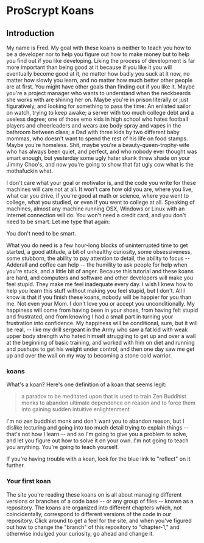 # ProScrypt Koans

## Introduction

My name is Fred. My goal with these koans is neither to teach you how to be a developer nor to help you figure out how to make money but to help you find out if you like developing. Liking the process of development is far more important than being good at it because if you like it you will eventually become good at it, no matter how badly you suck at it now, no matter how slowly you learn, and no matter how much better other people are at first. You might have other goals than finding out if you like it. Maybe you're a project manager who wants to understand when the neckbeards she works with are shining her on. Maybe you're in prison literally or just figuratively, and looking for something to pass the time: An enlisted sailor on watch, trying to keep awake; a server with too much college debt and a useless degree; one of those emo kids in high school who hates football players and cheerleaders and wears axe body spray and vapes in the bathroom between class; a Dad with three kids by two different baby mommas, who doesn't want to spend the rest of his life on food stamps. Maybe you're homeless. Shit, maybe you're a beauty-queen-trophy-wife who has always been quiet, and perfect, and who nobody ever thought was smart enough, but yesterday some ugly hater skank threw shade on your Jimmy Choo's, and now you're going to show that fat ugly cow what is the mothafuckin what.

I don't care what your goal or motivator is, and the code you write for these machines will care not at all. It won't care how old you are, where you live, what car you drive, if you're good at math or science, where you went to college, what you studied, or even if you went to college at all. Speaking of machines, almost any machine running OSX, Windows or Linux with an Internet connection will do. You won't need a credit card, and you don't need to be smart. Let me type that again:

You don't need to be smart.

What you do need is a few hour-long blocks of uninterrupted time to get started, a good attitude, a bit of unhealthy curiosity, some obsessiveness, some stubborn, the ability to pay attention to detail, the ability to focus -- Adderall and coffee can help -- the humility to ask people for help when you're stuck, and a little bit of anger. Because this tutorial and these koans are hard, and computers and software and other developers will make you feel stupid. They make me feel inadequate every day. I wish I knew how to help you learn this stuff without making you feel stupid, but I don't. All I know is that if you finish these koans, nobody will be happier for you than me. Not even your Mom. I don't love you or accept you unconditionally. My happiness will come from having been in your shoes, from having felt stupid and frustrated, and from knowing I had a small part in turning your frustration into confidence. My happiness will be conditional, sure, but it will be real, -- like my drill sergeant in the Army who saw a fat kid with weak upper body strength who hated himself struggling to get up and over a wall at the beginning of basic training, and worked with him on diet and running and pushups to get his weight under control, and then one day saw me get up and over the wall on my way to becoming a stone cold warrior.

### koans

What's a koan? Here's one definition of a koan that seems legit:

> a paradox to be meditated upon that is used to train Zen Buddhist monks to abandon ultimate dependence on reason and to force them into gaining sudden intuitive enlightenment

I'm no zen buddhist monk and don't want you to abandon reason, but I dislike lecturing and going into too much detail trying to explain things -- that's not how I learn -- and so I'm going to give you a problem to solve, and let you figure out how to solve it on your own. I'm not going to teach you anything. You're going to teach yourself.

If you're having trouble with a koan, look for the blue link to "reflect" on it further.

### Your first koan

The site you're reading these koans on is all about managing different versions or branches of a code base -- or any group of files -- known as a repository. The koans are organized into different chapters which, not coincidentally, correspond to different versions of the code in our repository. Click around to get a feel for the site, and when you've figured out how to change the "branch" of this repository to "chapter-1," and otherwise indulged your curiosity, go ahead and change it.  
